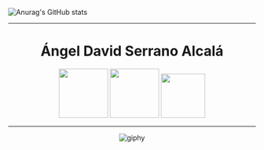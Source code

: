 ![Anurag's GitHub stats](https://github-readme-stats.vercel.app/api?username=David548K&show_icons=true&theme=transparent)

<div align="center">
  
<hr>
  
<div align="center">  
<h1>Ángel David Serrano Alcalá</h1>
<img src="https://cdn.jsdelivr.net/gh/devicons/devicon/icons/html5/html5-original-wordmark.svg" width="100px" height="100px"/>
<img src="https://cdn.jsdelivr.net/gh/devicons/devicon/icons/css3/css3-original-wordmark.svg" width="100px" height="100px"/>
<img src="https://cdn.jsdelivr.net/gh/devicons/devicon/icons/vscode/vscode-original-wordmark.svg" width="90px" height="90px"/> 
</div>
  
<hr>
  
![giphy](https://github.com/David548K/David548K/assets/91225602/a184440c-d331-48f1-bc10-26d16036415f)
  
</div>
